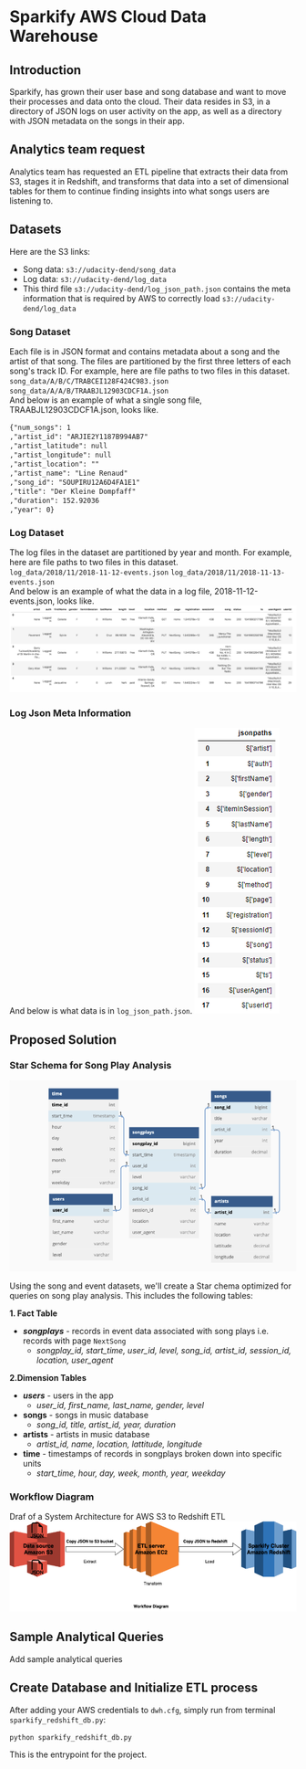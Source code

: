 # Sparkify AWS Cloud Data Warehouse

## Introduction
Sparkify, has grown their user base and song database and want to move their processes and data onto the cloud. Their data resides in S3, in a directory of JSON logs on user activity on the app, as well as a directory with JSON metadata on the songs in their app.

## Analytics team request
Analytics team has requested an ETL pipeline that extracts their data from S3, stages it in Redshift, and transforms that data into a set of dimensional tables for them to continue finding insights into what songs users are listening to.

## Datasets
Here are the S3 links:
* Song data: `s3://udacity-dend/song_data`
* Log data: `s3://udacity-dend/log_data`
* This third file `s3://udacity-dend/log_json_path.json` contains the meta information that is required by AWS to correctly load `s3://udacity-dend/log_data`

### Song Dataset
Each file is in JSON format and contains metadata about a song and the artist of that song. The files are partitioned by the first three letters of each song's track ID. For example, here are file paths to two files in this dataset.<br>
`song_data/A/B/C/TRABCEI128F424C983.json`
`song_data/A/A/B/TRAABJL12903CDCF1A.json`<br>
And below is an example of what a single song file, TRAABJL12903CDCF1A.json, looks like.
```
{"num_songs": 1
,"artist_id": "ARJIE2Y1187B994AB7"
,"artist_latitude": null
,"artist_longitude": null
,"artist_location": ""
,"artist_name": "Line Renaud"
,"song_id": "SOUPIRU12A6D4FA1E1"
,"title": "Der Kleine Dompfaff"
,"duration": 152.92036
,"year": 0}
```
### Log Dataset
The log files in the dataset are partitioned by year and month. For example, here are file paths to two files in this dataset.<br>
`log_data/2018/11/2018-11-12-events.json`
`log_data/2018/11/2018-11-13-events.json`<br>
And below is an example of what the data in a log file, 2018-11-12-events.json, looks like.
<img src="img/log-data.png">

### Log Json Meta Information
And below is what data is in `log_json_path.json`.
<img src="img/log-json-path.png">


## Proposed Solution
### Star Schema for Song Play Analysis
<img src="img/erd.png" />

Using the song and event datasets, we'll create a Star chema optimized for queries on song play analysis. This includes the following tables:

**1. Fact Table**
* **_songplays_** - records in event data associated with song plays i.e. records with page `NextSong`
    * _songplay_id, start_time, user_id, level, song_id, artist_id, session_id, location, user_agent_

**2.Dimension Tables**
* **_users_** - users in the app
    * _user_id, first_name, last_name, gender, level_
* **songs** - songs in music database
    * _song_id, title, artist_id, year, duration_
* **artists** - artists in music database
    * _artist_id, name, location, lattitude, longitude_
* **time** - timestamps of records in songplays broken down into specific units
    * _start_time, hour, day, week, month, year, weekday_

### Workflow Diagram
Draf of a System Architecture for AWS S3 to Redshift ETL
<img src="img/workflow.png"/>

## Sample Analytical Queries
Add sample analytical queries

## Create Database and Initialize ETL process
After adding your AWS credentials to `dwh.cfg`, simply run from terminal `sparkify_redshift_db.py`:
```
python sparkify_redshift_db.py
```

This is the entrypoint for the project.